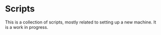 # Scripts

This is a collection of scripts, mostly related to setting up a new machine. It is a work in progress.
